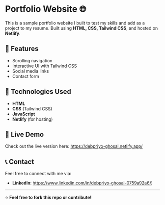 # Portfolio Website 🌐  

This is a sample portfolio website I built to test my skills and add as a project to my resume. Built using **HTML, CSS, Tailwind CSS**, and hosted on **Netlify**.    
    
## 🚀 Features     
- Scrolling navigation   
- Interactive UI with Tailwind CSS  
- Social media links  
- Contact form   
     
## 📂 Technologies Used   
- **HTML**  
- **CSS** (Tailwind CSS)  
- **JavaScript**  
- **Netlify** (for hosting)  
 
## 🔗 Live Demo   
Check out the live version here: https://debpriyo-ghosal.netlify.app/

## 📞 Contact  
Feel free to connect with me via:  
- **LinkedIn**: https://www.linkedin.com/in/debpriyo-ghosal-0759a92a6/)  

---

⭐ **Feel free to fork this repo or contribute!**  
